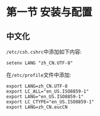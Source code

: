 # 第一节 安装与配置

## 中文化


`/etc/csh.cshrc`中添加如下内容:
```
setenv LANG "zh_CN.UTF-8"
```

在`/etc/profile`文件中添加:

```
export LANG=zh_CN.UTF-8
export LC_ALL="en_US.ISO8859-1"
export LANG="en_US.ISO8859-1"
export LC_CTYPE="en_US.ISO8859-1"
export LANG=zh_CN.eucCN
```
